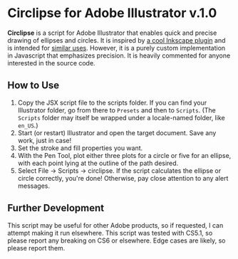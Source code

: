 Circlipse for Adobe Illustrator v.1.0
=====================================

**Circlipse** is a script for Adobe Illustrator that enables quick and precise
drawing of ellipses and circles. It is inspired by
[a cool Inkscape plugin](http://pernsteiner.org/inkscape/ellipse_5pts/)
and is intended for
[similar uses](http://www.youtube.com/watch?v=NAl3WJBT8Z8).
However, it is a purely custom implementation in Javascript
that emphasizes precision. It is heavily commented for anyone interested
in the source code.

How to Use
----------

1. Copy the JSX script file to the scripts folder. If you can find your
   Illustrator folder, go from there to `Presets` and then to `Scripts`.
   (The `Scripts` folder may itself be wrapped under a locale-named folder,
   like `en_US`.)
2. Start (or restart) Illustrator and open the target document. Save
   any work, just in case!
3. Set the stroke and fill properties you want.
4. With the Pen Tool, plot either three plots for a circle or five for an
   ellipse, with each point lying at the outline of the path desired.
5. Select File -> Scripts -> circlipse. If the script calculates the
   ellipse or circle correctly, you're done! Otherwise, pay close
   attention to any alert messages.

Further Development
-------------------

This script may be useful for other Adobe products, so if requested, I can
attempt making it run elsewhere. This script was tested with CS5.1, so
please report any breaking on CS6 or elsewhere. Edge cases are likely, so
please report them.
